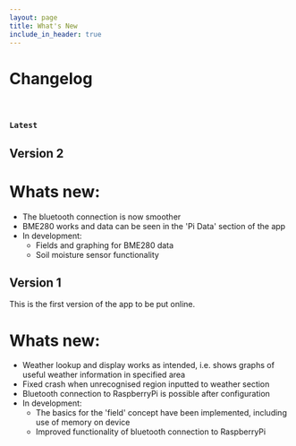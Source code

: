```yaml
---
layout: page
title: What's New
include_in_header: true
---
```


# Changelog


<br>

### `Latest`

## Version 2
# Whats new:
- The bluetooth connection is now smoother
- BME280 works and data can be seen in the 'Pi Data' section of the app
- In development:
  - Fields and graphing for BME280 data
  - Soil moisture sensor functionality

## Version 1
This is the first version of the app to be put online.

# Whats new:
- Weather lookup and display works as intended, i.e. shows graphs of useful weather information in specified area
- Fixed crash when unrecognised region inputted to weather section
- Bluetooth connection to RaspberryPi is possible after configuration
- In development:
  - The basics for the 'field' concept have been implemented, including use of memory on device
  - Improved functionality of bluetooth connection to RaspberryPi

<br>
